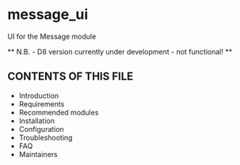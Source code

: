# message_ui
UI for the Message module

** N.B. - D8 version currently under development - not functional! **

CONTENTS OF THIS FILE
---------------------

 * Introduction
 * Requirements
 * Recommended modules
 * Installation
 * Configuration
 * Troubleshooting
 * FAQ
 * Maintainers